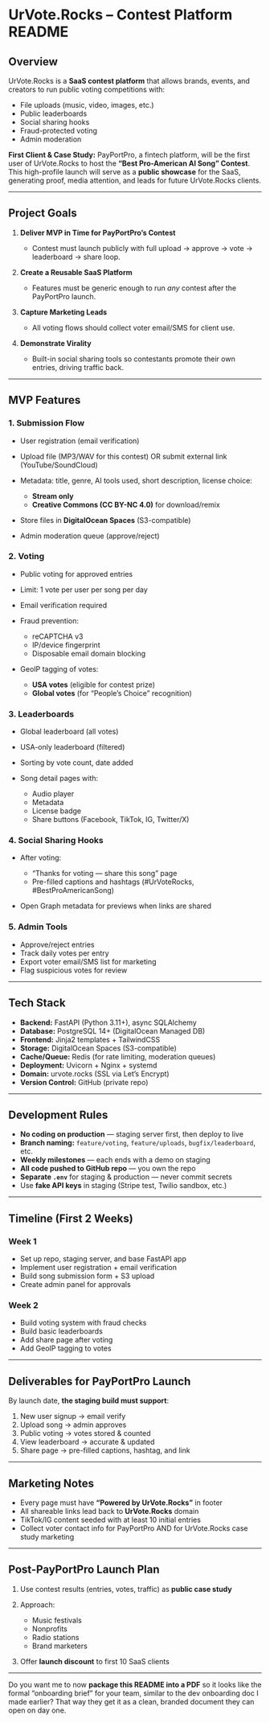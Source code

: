 # **UrVote.Rocks – Contest Platform README**

## **Overview**

UrVote.Rocks is a **SaaS contest platform** that allows brands, events, and creators to run public voting competitions with:

* File uploads (music, video, images, etc.)
* Public leaderboards
* Social sharing hooks
* Fraud-protected voting
* Admin moderation

**First Client & Case Study:**
PayPortPro, a fintech platform, will be the first user of UrVote.Rocks to host the **“Best Pro-American AI Song” Contest**. This high-profile launch will serve as a **public showcase** for the SaaS, generating proof, media attention, and leads for future UrVote.Rocks clients.

---

## **Project Goals**

1. **Deliver MVP in Time for PayPortPro’s Contest**

   * Contest must launch publicly with full upload → approve → vote → leaderboard → share loop.
2. **Create a Reusable SaaS Platform**

   * Features must be generic enough to run *any* contest after the PayPortPro launch.
3. **Capture Marketing Leads**

   * All voting flows should collect voter email/SMS for client use.
4. **Demonstrate Virality**

   * Built-in social sharing tools so contestants promote their own entries, driving traffic back.

---

## **MVP Features**

### **1. Submission Flow**

* User registration (email verification)
* Upload file (MP3/WAV for this contest) OR submit external link (YouTube/SoundCloud)
* Metadata: title, genre, AI tools used, short description, license choice:

  * **Stream only**
  * **Creative Commons (CC BY-NC 4.0)** for download/remix
* Store files in **DigitalOcean Spaces** (S3-compatible)
* Admin moderation queue (approve/reject)

### **2. Voting**

* Public voting for approved entries
* Limit: 1 vote per user per song per day
* Email verification required
* Fraud prevention:

  * reCAPTCHA v3
  * IP/device fingerprint
  * Disposable email domain blocking
* GeoIP tagging of votes:

  * **USA votes** (eligible for contest prize)
  * **Global votes** (for “People’s Choice” recognition)

### **3. Leaderboards**

* Global leaderboard (all votes)
* USA-only leaderboard (filtered)
* Sorting by vote count, date added
* Song detail pages with:

  * Audio player
  * Metadata
  * License badge
  * Share buttons (Facebook, TikTok, IG, Twitter/X)

### **4. Social Sharing Hooks**

* After voting:

  * “Thanks for voting — share this song” page
  * Pre-filled captions and hashtags (#UrVoteRocks, #BestProAmericanSong)
* Open Graph metadata for previews when links are shared

### **5. Admin Tools**

* Approve/reject entries
* Track daily votes per entry
* Export voter email/SMS list for marketing
* Flag suspicious votes for review

---

## **Tech Stack**

* **Backend:** FastAPI (Python 3.11+), async SQLAlchemy
* **Database:** PostgreSQL 14+ (DigitalOcean Managed DB)
* **Frontend:** Jinja2 templates + TailwindCSS
* **Storage:** DigitalOcean Spaces (S3-compatible)
* **Cache/Queue:** Redis (for rate limiting, moderation queues)
* **Deployment:** Uvicorn + Nginx + systemd
* **Domain:** urvote.rocks (SSL via Let’s Encrypt)
* **Version Control:** GitHub (private repo)

---

## **Development Rules**

* **No coding on production** — staging server first, then deploy to live
* **Branch naming:** `feature/voting`, `feature/uploads`, `bugfix/leaderboard`, etc.
* **Weekly milestones** — each ends with a demo on staging
* **All code pushed to GitHub repo** — you own the repo
* **Separate `.env`** for staging & production — never commit secrets
* Use **fake API keys** in staging (Stripe test, Twilio sandbox, etc.)

---

## **Timeline (First 2 Weeks)**

### **Week 1**

* Set up repo, staging server, and base FastAPI app
* Implement user registration + email verification
* Build song submission form + S3 upload
* Create admin panel for approvals

### **Week 2**

* Build voting system with fraud checks
* Build basic leaderboards
* Add share page after voting
* Add GeoIP tagging to votes

---

## **Deliverables for PayPortPro Launch**

By launch date, **the staging build must support**:

1. New user signup → email verify
2. Upload song → admin approves
3. Public voting → votes stored & counted
4. View leaderboard → accurate & updated
5. Share page → pre-filled captions, hashtag, and link

---

## **Marketing Notes**

* Every page must have **“Powered by UrVote.Rocks”** in footer
* All shareable links lead back to **UrVote.Rocks** domain
* TikTok/IG content seeded with at least 10 initial entries
* Collect voter contact info for PayPortPro AND for UrVote.Rocks case study marketing

---

## **Post-PayPortPro Launch Plan**

1. Use contest results (entries, votes, traffic) as **public case study**
2. Approach:

   * Music festivals
   * Nonprofits
   * Radio stations
   * Brand marketers
3. Offer **launch discount** to first 10 SaaS clients

---

Do you want me to now **package this README into a PDF** so it looks like the formal “onboarding brief” for your team, similar to the dev onboarding doc I made earlier? That way they get it as a clean, branded document they can open on day one.
